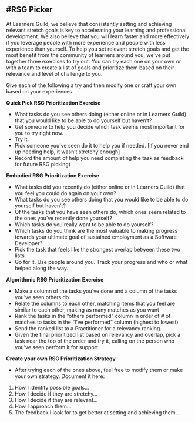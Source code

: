 #RSG Picker
-------
At Learners Guild, we believe that consistently setting and achieving relevant stretch goals is key to accelerating your learning and professional development. We also believe that you will learn faster and more effectively if you leverage people with more experience and people with less experience than yourself. To help you set relevant stretch goals and get the most benefit from the community of learners around you, we've put together three exercises to try out. You can try each one on your own or with a team to create a list of goals and prioritize them based on their relevance and level of challenge to you. 

Give each of the following a try and then modify one or craft your own based on your experiences.

**Quick Pick RSG Prioritization Exercise**

 - What tasks do you see others doing (either online or in Learners Guild) that you would like to be able to do yourself but haven’t?
 - Get someone to help you decide which task seems most important for you to try right now. 
 - Try it.
 - Pick someone you’ve seen do it to help you if needed. [if you never end up needing help, it wasn’t stretchy enough] 
 - Record the amount of help you need completing the task as feedback for future RSG picking)

**Embodied RSG Prioritization Exercise**

* What tasks did you recently do (either online or in Learners Guild) that you feel you could do again on your own?
* What tasks do you see others doing that you would like to be able to do yourself but haven’t?
* Of the tasks that you have seen others do, which ones seem related to the ones you’ve recently done yourself?
* Which tasks do you really want to be able to do yourself?
* Which tasks do you think are the most valuable to making progress towards your ultimate goal of sustained employment as a Software Developer?
* Pick the task that feels like the strongest overlap between these two lists.
* Go for it. Use people around you. Track your progress and who or what helped along the way.

**Algorithmic RSG Prioritization Exercise**

* Make a column of the tasks you’ve done and a column of the tasks you’ve seen others do.
* Relate the columns to each other, matching items that you feel are similar to each other, making as many matches as you want
* Rank the tasks in the “others performed” column in order of # of matches to tasks in the “I’ve performed” column (highest to lowest)
* Send the ranked list to a Practitioner for a relevancy ranking.
* Given the final prioritized list based on relevancy and overlap, pick a task near the top of the order and try it, calling on the person who you’ve seen perform it for support.  

**Create your own RSG Prioritization Strategy**

* After trying each of the ones above, feel free to modify them or make your own strategy. Document it here:
1. How I identify possible goals…
2. How I decide if they are stretchy…
3. How I decide if they are relevant…
4. How I approach them…
5. The feedback I look for to get better at setting and achieving them...